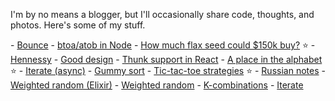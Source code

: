 I'm by no means a blogger, but I'll occasionally share code, thoughts, and photos. Here's some of my stuff.

\- [Bounce](/bounce)
\- [btoa/atob in Node](/btoa-atob-in-node)
\- [How much flax seed could $150k buy?](/how-much-flax-seed-could-150k-buy) ⭐
\- [Hennessy](/hennessy)
\- [Good design](/good-design)
\- [Thunk support in React](/native-thunk-support-in-react)
\- [A place in the alphabet](/a-place-in-the-alphabet) ⭐
\- [Iterate (async)](/iterate-async)
\- [Gummy sort](/gummy-sort)
\- [Tic-tac-toe strategies](/tic-tac-toe-strategies) ⭐
\- [Russian notes](/russian-notes)
\- [Weighted random (Elixir)](/weighted-random-elixir)
\- [Weighted random](/weighted-random)
\- [K-combinations](/k-combinations)
\- [Iterate](/iterate)

